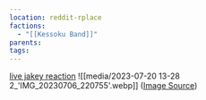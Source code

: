 ```yaml
---
location: reddit-rplace
factions:
  - "[[Kessoku Band]]"
parents: 
tags: 
---
```

[live jakey reaction](https://discord.com/channels/1093664259273130084/1131230952119615600/1131578300314165275)
![[media/2023-07-20 13-28 2_'IMG_20230706_220755'.webp]]
([Image Source](https://discord.com/channels/1093664259273130084/1131230952119615600/1131578300314165275))
